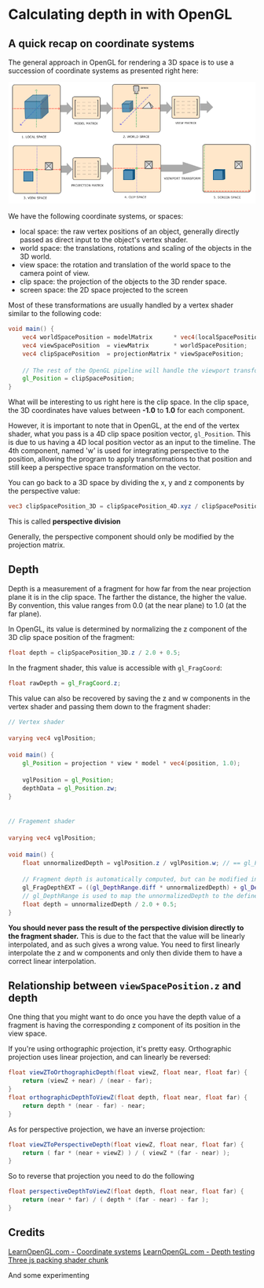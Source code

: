 # Calculating depth in with OpenGL

## A quick recap on coordinate systems

The general approach in OpenGL for rendering a 3D space is to use a succession of
coordinate systems as presented right here:

![Coordinate systems](./img/coordinate_systems.png?raw=true)

We have the following coordinate systems, or spaces:
- local space: the raw vertex positions of an object, generally directly passed as direct input to the object's
  vertex shader.
- world space: the translations, rotations and scaling of the objects in the 3D world.
- view space: the rotation and translation of the world space to the camera point of view.
- clip space: the projection of the objects to the 3D render space.
- screen space: the 2D space projected to the screen

Most of these transformations are usually handled by a vertex shader similar to the following code:
```glsl
void main() {
    vec4 worldSpacePosition = modelMatrix      * vec4(localSpacePosition, 1.0);
    vec4 viewSpacePosition  = viewMatrix       * worldSpacePosition;
    vec4 clipSpacePosition  = projectionMatrix * viewSpacePosition;

    // The rest of the OpenGL pipeline will handle the viewport transformation from there
    gl_Position = clipSpacePosition;
}
```

What will be interesting to us right here is the clip space.
In the clip space, the 3D coordinates have values between **-1.0** to **1.0** for each component.

However, it is important to note that in OpenGL, at the end of the vertex shader, what you pass is a 4D clip space
position vector, ```gl_Position```.
This is due to us having a 4D local position vector as an input to the timeline. The 4th component, named 'w' is
used for integrating perspective to the position, allowing the program to apply transformations to that position
and still keep a perspective space transformation on the vector.

You can go back to a 3D space by dividing the x, y and z components by the perspective value:
```glsl
vec3 clipSpacePosition_3D = clipSpacePosition_4D.xyz / clipSpacePosition_4D.w;
```
This is called **perspective division**

Generally, the perspective component should only be modified by the projection matrix.

## Depth

Depth is a measurement of a fragment for how far from the near projection plane it is in the clip space.
The farther the distance, the higher the value.
By convention, this value ranges from 0.0 (at the near plane) to 1.0 (at the far plane).

In OpenGL, its value is determined by normalizing the z component of the 3D clip space position of the fragment:
```glsl
float depth = clipSpacePosition_3D.z / 2.0 + 0.5;
```

In the fragment shader, this value is accessible with ```gl_FragCoord```:
```glsl
float rawDepth = gl_FragCoord.z;
```

This value can also be recovered by saving the z and w components in the vertex shader and passing them down to the
fragment shader:
```glsl
// Vertex shader

varying vec4 vglPosition;

void main() {
    gl_Position = projection * view * model * vec4(position, 1.0);

    vglPosition = gl_Position;
    depthData = gl_Position.zw;
}


// Fragement shader

varying vec4 vglPosition;

void main() {
    float unnormalizedDepth = vglPosition.z / vglPosition.w; // == gl_FragCoord.z

    // Fragment depth is automatically computed, but can be modified in WebGL with the appropriate extension.
    gl_FragDepthEXT = ((gl_DepthRange.diff * unnormalizedDepth) + gl_DepthRange.near + gl_DepthRange.far) / 2.0;
    // gl_DepthRange is used to map the unnormalizedDepth to the defined depth range. Default is near = 0 and far = 1, which gives :
    float depth = unnormalizedDepth / 2.0 + 0.5;
}
```

**You should never pass the result of the perspective division directly to the fragment shader.**
This is due to the fact that the value will be linearly interpolated, and as such gives a wrong value.
You need to first linearly interpolate the z and w components and only then divide them to have a correct linear
interpolation.


## Relationship between ```viewSpacePosition.z``` and depth

One thing that you might want to do once you have the depth value of a fragment is having the corresponding z
component of its position in the view space.

If you're using orthographic projection, it's pretty easy. Orthographic projection uses linear projection, and can
linearly be reversed:
```glsl
float viewZToOrthographicDepth(float viewZ, float near, float far) {
	return (viewZ + near) / (near - far);
}
float orthographicDepthToViewZ(float depth, float near, float far) {
	return depth * (near - far) - near;
}
```

As for perspective projection, we have an inverse projection:
```glsl
float viewZToPerspectiveDepth(float viewZ, float near, float far) {
    return ( far * (near + viewZ) ) / ( viewZ * (far - near) );
}
```
So to reverse that projection you need to do the following
```glsl
float perspectiveDepthToViewZ(float depth, float near, float far) {
    return (near * far) / ( depth * (far - near) - far );
}
```


## Credits

[LearnOpenGL.com - Coordinate systems](https://learnopengl.com/Getting-started/Coordinate-Systems)
[LearnOpenGL.com - Depth testing](https://learnopengl.com/Advanced-OpenGL/Depth-testing)
[Three js packing shader chunk](https://github.com/mrdoob/three.js/blob/dev/src/renderers/shaders/ShaderChunk/packing.glsl.js)

And some experimenting